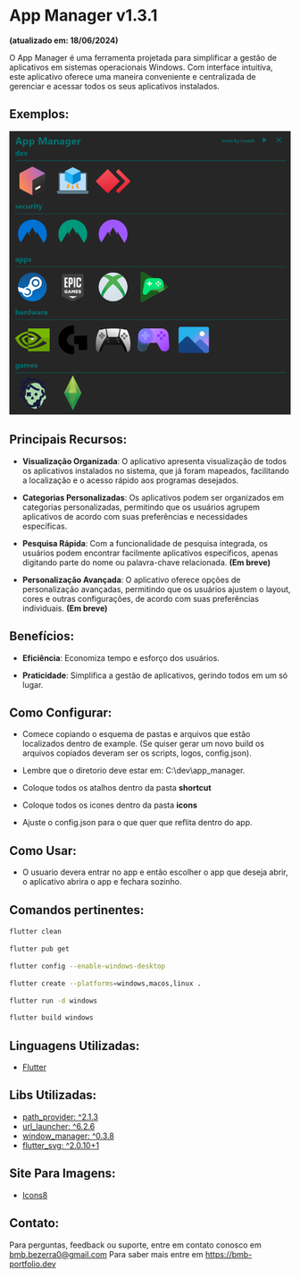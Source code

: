 # App Manager v1.3.1
**(atualizado em: 18/06/2024)**

O App Manager é uma ferramenta projetada para simplificar a gestão de aplicativos em sistemas operacionais Windows.
Com interface intuitiva, este aplicativo oferece uma maneira conveniente e centralizada de gerenciar 
e acessar todos os seus aplicativos instalados.

## Exemplos:

![Exemplo](./example/app_manager_example.png)

## Principais Recursos:
- **Visualização Organizada**: O aplicativo apresenta visualização de todos os aplicativos instalados no sistema, 
que já foram mapeados, facilitando a localização e o acesso rápido aos programas desejados.


- **Categorias Personalizadas**: Os aplicativos podem ser organizados em categorias personalizadas,
permitindo que os usuários agrupem aplicativos de acordo com suas preferências e necessidades específicas.


- **Pesquisa Rápida**: Com a funcionalidade de pesquisa integrada,
os usuários podem encontrar facilmente aplicativos específicos,
apenas digitando parte do nome ou palavra-chave relacionada. **(Em breve)**

- **Personalização Avançada**: O aplicativo oferece opções de personalização avançadas,
permitindo que os usuários ajustem o layout, cores e outras configurações,
de acordo com suas preferências individuais. **(Em breve)**

## Benefícios:
- **Eficiência**: Economiza tempo e esforço dos usuários.


- **Praticidade**: Simplifica a gestão de aplicativos, gerindo todos em um só lugar.

## Como Configurar:

- Comece copiando o esquema de pastas e arquivos que estão localizados dentro de example.
(Se quiser gerar um novo build os arquivos copiados deveram ser os scripts, logos, config.json).

- Lembre que o diretorio deve estar em: C:\dev\app_manager.

- Coloque todos os atalhos dentro da pasta **shortcut**

- Coloque todos os icones dentro da pasta **icons**

- Ajuste o config.json para o que quer que reflita dentro do app.

## Como Usar:

- O usuario devera entrar no app e então escolher o app que deseja abrir, o aplicativo abrira o app e fechara sozinho.

## Comandos pertinentes:

```bash
flutter clean
```

```bash
flutter pub get
```

```bash
flutter config --enable-windows-desktop
```

```bash
flutter create --platforms=windows,macos,linux .
```

```bash
flutter run -d windows
```

```bash
flutter build windows
```

## Linguagens Utilizadas:
* [Flutter](https://flutter.dev/?gclsrc=aw.ds)

## Libs Utilizadas:
* [path_provider: ^2.1.3](https://pub.dev/packages/path_provider)
* [url_launcher: ^6.2.6](https://pub.dev/packages/url_launcher)
* [window_manager: ^0.3.8](https://pub.dev/packages/window_manager)
* [flutter_svg: ^2.0.10+1](https://pub.dev/packages/flutter_svg)

## Site Para Imagens:
* [Icons8](https://icons8.com.br/)

## Contato:

Para perguntas, feedback ou suporte, entre em contato conosco em bmb.bezerra0@gmail.com
Para saber mais entre em https://bmb-portfolio.dev
